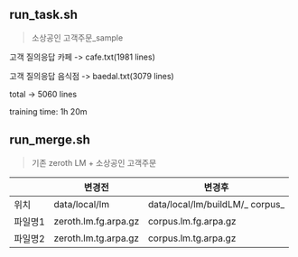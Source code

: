 ## run_task.sh

> 소상공인 고객주문_sample





고객 질의응답 카페	-> cafe.txt(1981 lines)

고객 질의응답 음식점 -> baedal.txt(3079 lines)

total 							-> 5060 lines



training time: 1h 20m





## run_merge.sh

> 기존 zeroth LM + 소상공인 고객주문



|         | 변경전               | 변경후                          |
| ------- | -------------------- | ------------------------------- |
| 위치    | data/local/lm        | data/local/lm/buildLM/_ corpus_ |
| 파일명1 | zeroth.lm.fg.arpa.gz | corpus.lm.fg.arpa.gz            |
| 파일명2 | zeroth.lm.tg.arpa.gz | corpus.lm.tg.arpa.gz            |

